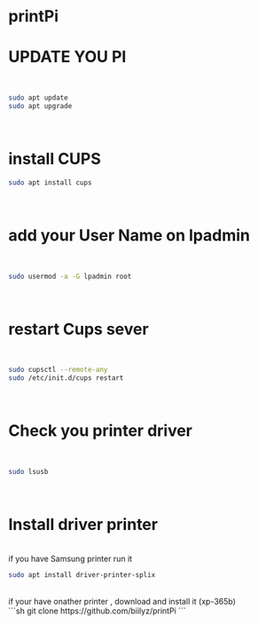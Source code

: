 # printPi
# UPDATE YOU PI
<br>

```sh
sudo apt update
sudo apt upgrade
```
<br>

# install CUPS

```sh
sudo apt install cups
```
<br>

# add your User Name on lpadmin

<br>

```sh
sudo usermod -a -G lpadmin root
```
<br>

# restart Cups sever

<br>

```sh
sudo cupsctl --remote-any
sudo /etc/init.d/cups restart
```
<br>

# Check you printer driver

<br>

```sh
sudo lsusb
```
<br>

# Install driver printer

<br>
if you have Samsung printer run it

<br>

```sh
sudo apt install driver-printer-splix
```
<br>
if your have onather printer , download and install it (xp-365b)

<br>
```sh
git clone https://github.com/biilyz/printPi
```
